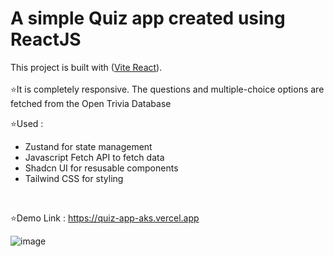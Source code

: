 # A simple Quiz app created using ReactJS

This project is built with ([Vite React](https://vitejs.dev/guide)).
</br></br>
⭐It is completely responsive. The questions and multiple-choice options are fetched from the Open Trivia Database
</br>

⭐Used :
<ul>
  <li>Zustand for state management</li>
  <li>Javascript Fetch API to fetch data</li>
  <li>Shadcn UI for resusable components</li>
  <li>Tailwind CSS for styling</li> 
</ul>
</br>

⭐Demo Link : https://quiz-app-aks.vercel.app

![image](https://github.com/Akshaypmna18/quiz-app/assets/67232475/fce8c5cc-7036-4898-bd50-c068a773773f)
